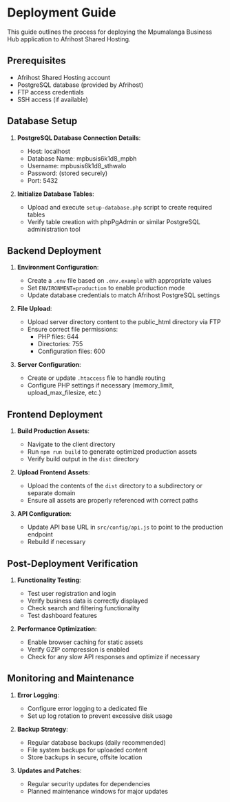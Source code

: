 # Deployment Guide

This guide outlines the process for deploying the Mpumalanga Business Hub application to Afrihost Shared Hosting.

## Prerequisites
- Afrihost Shared Hosting account
- PostgreSQL database (provided by Afrihost)
- FTP access credentials
- SSH access (if available)

## Database Setup

1. **PostgreSQL Database Connection Details**:
   - Host: localhost
   - Database Name: mpbusis6k1d8_mpbh
   - Username: mpbusis6k1d8_sthwalo
   - Password: (stored securely)
   - Port: 5432

2. **Initialize Database Tables**:
   - Upload and execute `setup-database.php` script to create required tables
   - Verify table creation with phpPgAdmin or similar PostgreSQL administration tool

## Backend Deployment

1. **Environment Configuration**:
   - Create a `.env` file based on `.env.example` with appropriate values
   - Set `ENVIRONMENT=production` to enable production mode
   - Update database credentials to match Afrihost PostgreSQL settings

2. **File Upload**:
   - Upload server directory content to the public_html directory via FTP
   - Ensure correct file permissions:
     - PHP files: 644
     - Directories: 755
     - Configuration files: 600

3. **Server Configuration**:
   - Create or update `.htaccess` file to handle routing
   - Configure PHP settings if necessary (memory_limit, upload_max_filesize, etc.)

## Frontend Deployment

1. **Build Production Assets**:
   - Navigate to the client directory
   - Run `npm run build` to generate optimized production assets
   - Verify build output in the `dist` directory

2. **Upload Frontend Assets**:
   - Upload the contents of the `dist` directory to a subdirectory or separate domain
   - Ensure all assets are properly referenced with correct paths

3. **API Configuration**:
   - Update API base URL in `src/config/api.js` to point to the production endpoint
   - Rebuild if necessary

## Post-Deployment Verification

1. **Functionality Testing**:
   - Test user registration and login
   - Verify business data is correctly displayed
   - Check search and filtering functionality
   - Test dashboard features

2. **Performance Optimization**:
   - Enable browser caching for static assets
   - Verify GZIP compression is enabled
   - Check for any slow API responses and optimize if necessary

## Monitoring and Maintenance

1. **Error Logging**:
   - Configure error logging to a dedicated file
   - Set up log rotation to prevent excessive disk usage

2. **Backup Strategy**:
   - Regular database backups (daily recommended)
   - File system backups for uploaded content
   - Store backups in secure, offsite location

3. **Updates and Patches**:
   - Regular security updates for dependencies
   - Planned maintenance windows for major updates

